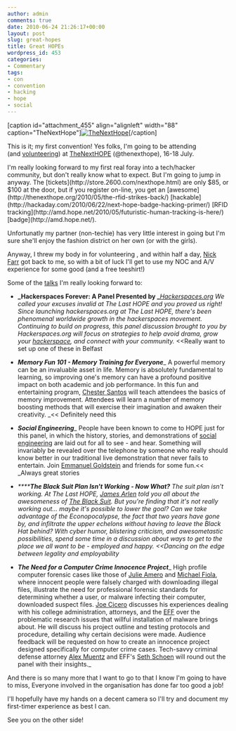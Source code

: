 ```yaml
---
author: admin
comments: true
date: 2010-06-24 21:26:17+00:00
layout: post
slug: great-hopes
title: Great HOPEs
wordpress_id: 453
categories:
- Commentary
tags:
- con
- convention
- hacking
- hope
- social
---
```


[caption id="attachment_455" align="alignleft" width="88" caption="TheNextHope"][![TheNextHope](http://www.andrewbolster.info/wp-content/uploads/2010/06/tnh_temp_logo1.png)](http://www.andrewbolster.info/wp-content/uploads/2010/06/tnh_temp_logo1.png)[/caption]

This is it; my first convention! Yes folks, I'm going to be attending (and [volunteering](http://thenexthope.org/category/volunteers/)) at [TheNextHOPE](http://thenexthope.org/) (@thenexthope), 16-18 July.

<!-- more -->I'm really looking forward to my first real foray into a tech/hacker community, but don't really know what to expect. But I'm going to jump in anyway. The [tickets](http://store.2600.com/nexthope.html) are only $85, or $100 at the door, but if you register on-line, you get an [awesome](http://thenexthope.org/2010/05/the-rfid-strikes-back/) [hackable](http://hackaday.com/2010/06/22/next-hope-badge-hacking-primer/) [RFID tracking](http://amd.hope.net/2010/05/futuristic-human-tracking-is-here/) [badge](http://amd.hope.net/).

Unfortunatly my partner (non-techie) has very little interest in going but I'm sure she'll enjoy the fashion district on her own (or with the girls).

Anyway, I threw my body in for volunteering , and within half a day, [Nick Farr](http://nickfarr.org/) got back to me, so with a bit of luck I'll get to use my NOC and A/V experience for some good (and a free teeshirt!)

Some of the [talks](http://thenexthope.org/category/talks/) I'm really looking forward to:



	
  * **_Hackerspaces Forever: A Panel Presented by _**_[Hackerspaces.org](http://hackerspaces.org/) We called your excuses invalid at The Last HOPE and you proved us right! Since launching hackerspaces.org at The Last HOPE, there's been phenomenal worldwide growth in the hackerspaces movement. Continuing to build on progress, this panel discussion brought to you by Hackerspaces.org will focus on strategies to help avoid drama, grow your [hackerspace](http://en.wikipedia.org/wiki/Hackerspace), and connect with your community._ <<Really want to set up one of these in Belfast

	
  * **_Memory Fun 101 - Memory Training for Everyone_**_ A powerful memory can be an invaluable asset in life. Memory is absolutely fundamental to learning, so improving one's memory can have a profound positive impact on both academic and job performance. In this fun and entertaining program, [Chester Santos](http://www.youtube.com/watch?v=WwasWMChTEY) will teach attendees the basics of memory improvement. Attendees will learn a number of memory boosting methods that will exercise their imagination and awaken their creativity. _<< Definitely need this

	
  * **_Social Engineering_**_ People have been known to come to HOPE just for this panel, in which the history, stories, and demonstrations of [social engineering](http://en.wikipedia.org/wiki/Social%20engineering%20%28security%29) are laid out for all to see - and hear. Something will invariably be revealed over the telephone by someone who really should know better in our traditional live demonstration that never fails to entertain. Join [Emmanuel Goldstein](http://en.wikipedia.org/wiki/Eric%20Corley) and friends for some fun.<< _Always great stories

	
  * _******The Black Suit Plan Isn't Working - Now What?** The suit plan isn't working. At The Last HOPE, [James Arlen](http://twitter.com/myrcurial) told you all about the awesomeness of [The Black Suit](http://www.vimeo.com/12471423). But you're finding that it's not really working out... maybe it's possible to lower the goal? Can we take advantage of the Econopocalypse, the fact that two years have gone by, and infiltrate the upper echelons without having to leave the Black Hat behind? With cyber humor, blistering criticism, and awesometastic possibilities, spend some time in a discussion about ways to get to the place we all want to be - employed and happy. <<Dancing on the edge between legality and employability_

	
  * **_The Need for a Computer Crime Innocence Project_**_ High profile computer forensic cases like those of [Julie Amero](http://en.wikipedia.org/wiki/State%20of%20Connecticut%20v.%20Julie%20Amero) and [Michael Fiola](http://abcnews.go.com/Technology/PCWorld/story?id=5188541), where innocent people were falsely charged with downloading illegal files, illustrate the need for professional forensic standards for determining whether a user, or malware infecting their computer, downloaded suspect files. [Joe Cicero](http://twitter.com/speakerjcicero) discusses his experiences dealing with his college administration, attorneys, and the [EFF](http://en.wikipedia.org/wiki/Electronic%20Frontier%20Foundation) over the problematic research issues that willful installation of malware brings about. He will discuss his project outline and testing protocols and procedure, detailing why certain decisions were made. Audience feedback will be requested on how to create an innocence project designed specifically for computer crime cases. Tech-savvy criminal defense attorney [Alex Muentz](http://www.linkedin.com/pub/alex-muentz/4/47/920) and EFF's [Seth Schoen](http://en.wikipedia.org/wiki/Seth%20Schoen) will round out the panel with their insights._


And there is so many more that I want to go to that I know I'm going to have to miss, Everyone involved in the organisation has done far too good a job!

I'll hopefully have my hands on a decent camera so I'll try and document my first-timer experience as best I can.

See you on the other side!
